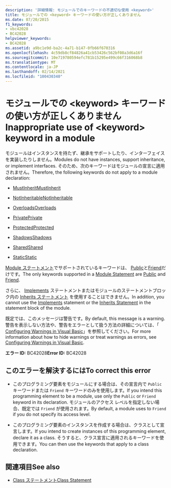 ```yaml
---
description: '詳細情報: モジュールでのキーワードの不適切な使用 <keyword>'
title: モジュールでの <keyword> キーワードの使い方が正しくありません
ms.date: 07/20/2015
f1_keywords:
- vbc42028
- BC42028
helpviewer_keywords:
- BC42028
ms.assetid: a9bc1e9d-ba2c-4a71-b147-0fb66f670316
ms.openlocfilehash: 4c59db8cf84826a41cb53426c562bf08a3d6a16f
ms.sourcegitcommit: 10e719780594efc781b15295e499c66f316068b8
ms.translationtype: MT
ms.contentlocale: ja-JP
ms.lasthandoff: 02/14/2021
ms.locfileid: "100430340"
---
```

# <a name="inappropriate-use-of-keyword-keyword-in-a-module"></a><span data-ttu-id="d6f5e-103">モジュールでの \<keyword> キーワードの使い方が正しくありません</span><span class="sxs-lookup"><span data-stu-id="d6f5e-103">Inappropriate use of \<keyword> keyword in a module</span></span>

<span data-ttu-id="d6f5e-104">モジュールはインスタンスを持たず、継承をサポートしたり、インターフェイスを実装したりしません。</span><span class="sxs-lookup"><span data-stu-id="d6f5e-104">Modules do not have instances, support inheritance, or implement interfaces.</span></span> <span data-ttu-id="d6f5e-105">そのため、次のキーワードはモジュールの宣言に適用されません。</span><span class="sxs-lookup"><span data-stu-id="d6f5e-105">Therefore, the following keywords do not apply to a module declaration:</span></span>  
  
- [<span data-ttu-id="d6f5e-106">MustInherit</span><span class="sxs-lookup"><span data-stu-id="d6f5e-106">MustInherit</span></span>](../language-reference/modifiers/mustinherit.md)  
  
- [<span data-ttu-id="d6f5e-107">NotInheritable</span><span class="sxs-lookup"><span data-stu-id="d6f5e-107">NotInheritable</span></span>](../language-reference/modifiers/notinheritable.md)  
  
- [<span data-ttu-id="d6f5e-108">Overloads</span><span class="sxs-lookup"><span data-stu-id="d6f5e-108">Overloads</span></span>](../language-reference/modifiers/overloads.md)  
  
- [<span data-ttu-id="d6f5e-109">Private</span><span class="sxs-lookup"><span data-stu-id="d6f5e-109">Private</span></span>](../language-reference/modifiers/private.md)  
  
- [<span data-ttu-id="d6f5e-110">Protected</span><span class="sxs-lookup"><span data-stu-id="d6f5e-110">Protected</span></span>](../language-reference/modifiers/protected.md)  
  
- [<span data-ttu-id="d6f5e-111">Shadows</span><span class="sxs-lookup"><span data-stu-id="d6f5e-111">Shadows</span></span>](../language-reference/modifiers/shadows.md)  
  
- [<span data-ttu-id="d6f5e-112">Shared</span><span class="sxs-lookup"><span data-stu-id="d6f5e-112">Shared</span></span>](../language-reference/modifiers/shared.md)  
  
- [<span data-ttu-id="d6f5e-113">Static</span><span class="sxs-lookup"><span data-stu-id="d6f5e-113">Static</span></span>](../language-reference/modifiers/static.md)  
  
 <span data-ttu-id="d6f5e-114">[Module ステートメント](../language-reference/statements/module-statement.md)でサポートされているキーワードは、 [Public](../language-reference/modifiers/public.md)と[Friend](../language-reference/modifiers/friend.md)だけです。</span><span class="sxs-lookup"><span data-stu-id="d6f5e-114">The only keywords supported in a [Module Statement](../language-reference/statements/module-statement.md) are [Public](../language-reference/modifiers/public.md) and [Friend](../language-reference/modifiers/friend.md).</span></span>  
  
 <span data-ttu-id="d6f5e-115">さらに、 [Implements](../language-reference/statements/implements-clause.md) ステートメントまたはモジュールのステートメントブロック内の [Inherits ステートメント](../language-reference/statements/inherits-statement.md) を使用することはできません。</span><span class="sxs-lookup"><span data-stu-id="d6f5e-115">In addition, you cannot use the [Implements](../language-reference/statements/implements-clause.md) statement or the [Inherits Statement](../language-reference/statements/inherits-statement.md) in the statement block of the module.</span></span>  
  
 <span data-ttu-id="d6f5e-116">既定では、このメッセージは警告です。</span><span class="sxs-lookup"><span data-stu-id="d6f5e-116">By default, this message is a warning.</span></span> <span data-ttu-id="d6f5e-117">警告を表示しない方法や、警告をエラーとして扱う方法の詳細については、「 [Configuring Warnings in Visual Basic](/visualstudio/ide/configuring-warnings-in-visual-basic)」を参照してください。</span><span class="sxs-lookup"><span data-stu-id="d6f5e-117">For more information about how to hide warnings or treat warnings as errors, see [Configuring Warnings in Visual Basic](/visualstudio/ide/configuring-warnings-in-visual-basic).</span></span>  
  
 <span data-ttu-id="d6f5e-118">**エラー ID:** BC42028</span><span class="sxs-lookup"><span data-stu-id="d6f5e-118">**Error ID:** BC42028</span></span>  
  
## <a name="to-correct-this-error"></a><span data-ttu-id="d6f5e-119">このエラーを解決するには</span><span class="sxs-lookup"><span data-stu-id="d6f5e-119">To correct this error</span></span>  
  
- <span data-ttu-id="d6f5e-120">このプログラミング要素をモジュールにする場合は、その宣言内で `Public` キーワードまたは `Friend` キーワードのみを使用します。</span><span class="sxs-lookup"><span data-stu-id="d6f5e-120">If you intend this programming element to be a module, use only the `Public` or `Friend` keyword in its declaration.</span></span> <span data-ttu-id="d6f5e-121">モジュールのアクセス レベルを指定しない場合、既定では `Friend` が使用されます。</span><span class="sxs-lookup"><span data-stu-id="d6f5e-121">By default, a module uses to `Friend` if you do not specify its access level.</span></span>  
  
- <span data-ttu-id="d6f5e-122">このプログラミング要素のインスタンスを作成する場合は、クラスとして宣言します。</span><span class="sxs-lookup"><span data-stu-id="d6f5e-122">If you intend to create instances of this programming element, declare it as a class.</span></span> <span data-ttu-id="d6f5e-123">そうすると、クラス宣言に適用されるキーワードを使用できます。</span><span class="sxs-lookup"><span data-stu-id="d6f5e-123">You can then use the keywords that apply to a class declaration.</span></span>  
  
## <a name="see-also"></a><span data-ttu-id="d6f5e-124">関連項目</span><span class="sxs-lookup"><span data-stu-id="d6f5e-124">See also</span></span>

- [<span data-ttu-id="d6f5e-125">Class ステートメント</span><span class="sxs-lookup"><span data-stu-id="d6f5e-125">Class Statement</span></span>](../language-reference/statements/class-statement.md)
